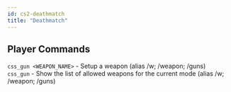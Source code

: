 ```yaml
---
id: cs2-deathmatch
title: "Deathmatch"
---
```



## Player Commands
`css_gun <WEAPON_NAME>` - Setup a weapon (alias /w; /weapon; /guns)
<br />`css_gun` - Show the list of allowed weapons for the current mode (alias /w; /weapon; /guns)